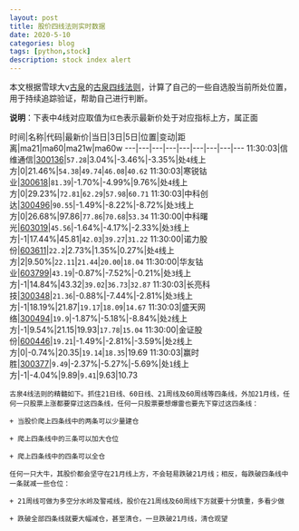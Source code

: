 ```yaml
---
layout: post
title: 股价四线法则实时数据
date: 2020-5-10
categories: blog
tags: [python,stock]
description: stock index alert
---
```



本文根据雪球大v[古泉](https://xueqiu.com/u/7148646888)的[古泉四线法则](https://xueqiu.com/7148646888/130498192)，计算了自己的一些自选股当前所处位置，用于持续追踪验证，帮助自己进行判断。

**说明**：下表中4线对应取值为`红色`表示最新价处于对应指标上方，属正面

时间|名称|代码|最新价|当日|3日|5日|位置|变动|距离|ma21|ma60|ma21w|ma60w
---|---|---|---|---|---|---|---|---
11:30:03|信维通信|[300136](https://xueqiu.com/S/SZ300136)|`57.28`|3.04%|-3.46%|-3.35%|处`4`线上方|0|21.46%|`54.38`|`49.74`|`46.08`|`40.62`
11:30:03|寒锐钴业|[300618](https://xueqiu.com/S/SZ300618)|`81.39`|-1.70%|-4.99%|9.76%|处`4`线上方|0|29.23%|`72.81`|`62.29`|`57.98`|`60.71`
11:30:03|中科创达|[300496](https://xueqiu.com/S/SZ300496)|`90.55`|-1.49%|-8.22%|-8.72%|处`3`线上方|0|26.68%|97.86|`77.86`|`70.68`|`53.34`
11:30:00|中科曙光|[603019](https://xueqiu.com/S/SH603019)|`45.56`|-1.64%|-4.17%|-2.33%|处`3`线上方|-1|17.44%|45.81|`42.03`|`39.27`|`31.22`
11:30:00|诺力股份|[603611](https://xueqiu.com/S/SH603611)|`22.2`|2.73%|1.35%|0.27%|处`4`线上方|2|9.50%|`22.11`|`21.44`|`20.00`|`18.04`
11:30:00|华友钴业|[603799](https://xueqiu.com/S/SH603799)|`43.19`|-0.87%|-7.52%|-0.21%|处`3`线上方|-1|14.84%|43.32|`39.02`|`36.73`|`32.87`
11:30:03|长亮科技|[300348](https://xueqiu.com/S/SZ300348)|`21.36`|-0.88%|-7.44%|-2.81%|处`3`线上方|-1|18.19%|21.87|`19.17`|`18.09`|`14.67`
11:30:03|盛天网络|[300494](https://xueqiu.com/S/SZ300494)|`19.9`|-1.87%|-5.18%|-8.84%|处`2`线上方|-1|9.54%|21.15|19.93|`17.78`|`15.04`
11:30:00|金证股份|[600446](https://xueqiu.com/S/SH600446)|`19.21`|-1.49%|-2.81%|-3.59%|处`2`线上方|0|-0.74%|20.35|`19.14`|`18.35`|19.69
11:30:03|赢时胜|[300377](https://xueqiu.com/S/SZ300377)|`9.49`|-2.37%|-5.27%|-5.69%|处`1`线上方|-1|-4.04%|9.89|`9.41`|9.63|10.73

```
古泉4线法则的精髓如下。抓住21日线、60日线、21周线及60周线等四条线，外加21月线，任何一只股票上涨都要穿过这四条线，任何一只股票要想爆雷也要先下穿过这四条线：

+ 当股价爬上四条线中的两条可以少量建仓

+ 爬上四条线中的三条可以加大仓位

+ 爬上四条线中的四条可以全仓

任何一只大牛，其股价都会坚守在21月线上方，不会轻易跌破21月线；相反，每跌破四条线中一条就减一些仓位：

+ 21周线可做为多空分水岭及警戒线，股价在21周线及60周线下方就要十分慎重，多看少做

+ 跌破全部四条线就要大幅减仓，甚至清仓，一旦跌破21月线，清仓观望
```
